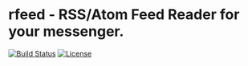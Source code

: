 # rfeed - RSS/Atom Feed Reader for your messenger.

[![Build Status](https://travis-ci.org/vasilishin/rfeed.svg?branch=master)](https://travis-ci.org/vasilishin/rfeed)
[![License](https://img.shields.io/badge/license-Apache%202.0-blue.svg)](https://github.com/vasilishin/rfeed/blob/master/LICENSE)
